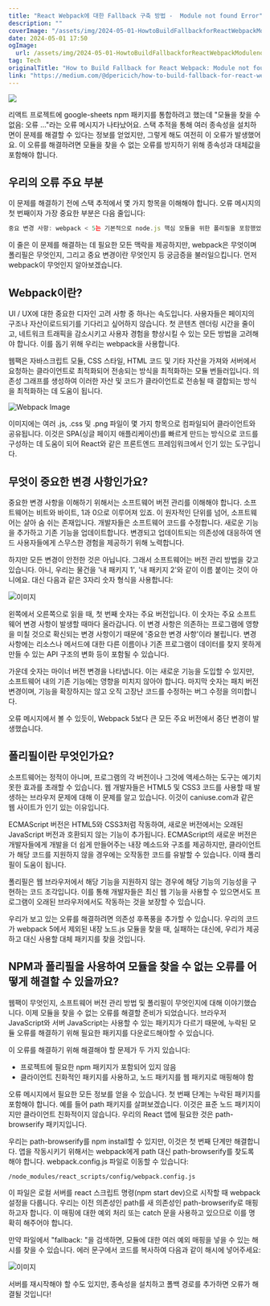 ```yaml
---
title: "React Webpack에 대한 Fallback 구축 방법 -  Module not found Error"
description: ""
coverImage: "/assets/img/2024-05-01-HowtoBuildFallbackforReactWebpackModulenotfoundError_0.png"
date: 2024-05-01 17:50
ogImage:
  url: /assets/img/2024-05-01-HowtoBuildFallbackforReactWebpackModulenotfoundError_0.png
tag: Tech
originalTitle: "How to Build Fallback for React Webpack: Module not found Error"
link: "https://medium.com/@dpericich/how-to-build-fallback-for-react-webpack-module-not-found-error-de2438a8697c"
---
```


<img src="/assets/img/2024-05-01-HowtoBuildFallbackforReactWebpackModulenotfoundError_0.png" />

리액트 프로젝트에 google-sheets npm 패키지를 통합하려고 했는데 "모듈을 찾을 수 없음: 오류 ..."라는 오류 메시지가 나타났어요. 스택 추적을 통해 여러 종속성을 설치하면이 문제를 해결할 수 있다는 정보를 얻었지만, 그렇게 해도 여전히 이 오류가 발생했어요. 이 오류를 해결하려면 모듈을 찾을 수 없는 오류를 방지하기 위해 종속성과 대체값을 포함해야 합니다.

## 우리의 오류 주요 부분

이 문제를 해결하기 전에 스택 추적에서 몇 가지 항목을 이해해야 합니다. 오류 메시지의 첫 번째이자 가장 중요한 부분은 다음 줄입니다:

<div class="content-ad"></div>

```js
중요 변경 사항: webpack < 5는 기본적으로 node.js 핵심 모듈을 위한 폴리필을 포함했었습니다. 이제는 그렇지 않습니다. 이 모듈이 필요한지 확인하고 그에 대한 폴리필을 구성하세요.
```

이 줄은 이 문제를 해결하는 데 필요한 모든 맥락을 제공하지만, webpack은 무엇이며 폴리필은 무엇인지, 그리고 중요 변경이란 무엇인지 등 궁금증을 불러일으킵니다. 먼저 webpack이 무엇인지 알아보겠습니다.

## Webpack이란?

UI / UX에 대한 중요한 디자인 고려 사항 중 하나는 속도입니다. 사용자들은 페이지의 구조나 자산이로드되기를 기다리고 싶어하지 않습니다. 첫 콘텐츠 렌더링 시간을 줄이고, 네트워크 트래픽을 감소시키고 사용자 경험을 향상시킬 수 있는 모든 방법을 고려해야 합니다. 이를 돕기 위해 우리는 webpack을 사용합니다.


<div class="content-ad"></div>

웹팩은 자바스크립트 모듈, CSS 스타일, HTML 코드 및 기타 자산을 가져와 서버에서 요청하는 클라이언트로 최적화되어 전송되는 방식을 최적화하는 모듈 번들러입니다. 의존성 그래프를 생성하여 이러한 자산 및 코드가 클라이언트로 전송될 때 결합되는 방식을 최적화하는 데 도움이 됩니다.

![Webpack Image](/assets/img/2024-05-01-HowtoBuildFallbackforReactWebpackModulenotfoundError_1.png)

이미지에는 여러 .js, .css 및 .png 파일이 몇 가지 항목으로 컴파일되어 클라이언트와 공유됩니다. 이것은 SPA(싱글 페이지 애플리케이션)를 빠르게 만드는 방식으로 코드를 구성하는 데 도움이 되어 React와 같은 프론트엔드 프레임워크에서 인기 있는 도구입니다.

## 무엇이 중요한 변경 사항인가요?

<div class="content-ad"></div>

중요한 변경 사항을 이해하기 위해서는 소프트웨어 버전 관리를 이해해야 합니다. 소프트웨어는 비트와 바이트, 1과 0으로 이루어져 있죠. 이 원자적인 단위를 넘어, 소프트웨어는 살아 숨 쉬는 존재입니다. 개발자들은 소프트웨어 코드를 수정합니다. 새로운 기능을 추가하고 기존 기능을 업데이트합니다. 변경되고 업데이트되는 의존성에 대응하여 엔드 사용자들에게 스무스한 경험을 제공하기 위해 노력합니다.

하지만 모든 변경이 안전한 것은 아닙니다. 그래서 소프트웨어는 버전 관리 방법을 갖고 있습니다. 아니, 우리는 물건을 '내 패키지 1', '내 패키지 2'와 같이 이름 붙이는 것이 아니에요. 대신 다음과 같은 3자리 숫자 형식을 사용합니다:

![이미지](/assets/img/2024-05-01-HowtoBuildFallbackforReactWebpackModulenotfoundError_2.png)

왼쪽에서 오른쪽으로 읽을 때, 첫 번째 숫자는 주요 버전입니다. 이 숫자는 주요 소프트웨어 변경 사항이 발생할 때마다 올라갑니다. 이 변경 사항은 의존하는 프로그램에 영향을 미칠 것으로 확신되는 변경 사항이기 때문에 '중요한 변경 사항'이라 불립니다. 변경 사항에는 리소스나 메서드에 대한 다른 이름이나 기존 프로그램이 데이터를 찾지 못하게 만들 수 있는 API 구조의 변화 등이 포함될 수 있습니다.

<div class="content-ad"></div>

가운데 숫자는 마이너 버전 변경을 나타냅니다. 이는 새로운 기능을 도입할 수 있지만, 소프트웨어 내의 기존 기능에는 영향을 미치지 않아야 합니다. 마지막 숫자는 패치 버전 변경이며, 기능을 확장하지는 않고 오직 고장난 코드를 수정하는 버그 수정을 의미합니다.

오류 메시지에서 볼 수 있듯이, Webpack 5보다 큰 모든 주요 버전에서 중단 변경이 발생했습니다.

## 폴리필이란 무엇인가요?

소프트웨어는 정적이 아니며, 프로그램의 각 버전이나 그것에 액세스하는 도구는 예기치 못한 효과를 초래할 수 있습니다. 웹 개발자들은 HTML5 및 CSS3 코드를 사용할 때 발생하는 브라우저 문제에 대해 이 문제를 알고 있습니다. 이것이 caniuse.com과 같은 웹 사이트가 인기 있는 이유입니다.

<div class="content-ad"></div>

ECMAScript 버전은 HTML5와 CSS3처럼 작동하여, 새로운 버전에서는 오래된 JavaScript 버전과 호환되지 않는 기능이 추가됩니다. ECMAScript의 새로운 버전은 개발자들에게 개발을 더 쉽게 만들어주는 내장 메소드와 구조를 제공하지만, 클라이언트가 해당 코드를 지원하지 않을 경우에는 오작동한 코드를 유발할 수 있습니다. 이때 폴리필이 도움이 됩니다.

폴리필은 웹 브라우저에서 해당 기능을 지원하지 않는 경우에 해당 기능의 기능성을 구현하는 코드 조각입니다. 이를 통해 개발자들은 최신 웹 기능을 사용할 수 있으면서도 프로그램이 오래된 브라우저에서도 작동하는 것을 보장할 수 있습니다.

우리가 보고 있는 오류를 해결하려면 의존성 후폭풍을 추가할 수 있습니다. 우리의 코드가 webpack 5에서 제외된 내장 노드.js 모듈을 찾을 때, 실패하는 대신에, 우리가 제공하고 대신 사용할 대체 패키지를 찾을 것입니다.

## NPM과 폴리필을 사용하여 모듈을 찾을 수 없는 오류를 어떻게 해결할 수 있을까요?

<div class="content-ad"></div>

웹팩이 무엇인지, 소프트웨어 버전 관리 방법 및 폴리필이 무엇인지에 대해 이야기했습니다. 이제 모듈을 찾을 수 없는 오류를 해결할 준비가 되었습니다. 브라우저 JavaScript와 서버 JavaScript는 사용할 수 있는 패키지가 다르기 때문에, 누락된 모듈 오류를 해결하기 위해 필요한 패키지를 다운로드해야할 수 있습니다.

이 오류를 해결하기 위해 해결해야 할 문제가 두 가지 있습니다:

- 프로젝트에 필요한 npm 패키지가 포함되어 있지 않음
- 클라이언트 친화적인 패키지를 사용하고, 노드 패키지를 웹 패키지로 매핑해야 함

오류 메시지에서 필요한 모든 정보를 얻을 수 있습니다. 첫 번째 단계는 누락된 패키지를 포함해야 합니다. 예를 들어 path 패키지를 살펴보겠습니다. 이것은 표준 노드 패키지이지만 클라이언트 친화적이지 않습니다. 우리의 React 앱에 필요한 것은 path-browserify 패키지입니다.

<div class="content-ad"></div>

우리는 path-browserify를 npm install할 수 있지만, 이것은 첫 번째 단계만 해결합니다. 앱을 작동시키기 위해서는 webpack에게 path 대신 path-browserify를 찾도록 해야 합니다. webpack.config.js 파일로 이동할 수 있습니다:

```bash
/node_modules/react_scripts/config/webpack.config.js
```

이 파일은 로컬 서버를 react 스크립트 명령(npm start dev)으로 시작할 때 webpack 설정을 다룹니다. 우리는 이전 의존성인 path를 새 의존성인 path-browserify로 매핑하고자 합니다. 이 매핑에 대한 예외 처리 또는 catch 문을 사용하고 있으므로 이를 명확히 해주어야 합니다.

만약 파일에서 "fallback: "을 검색하면, 모듈에 대한 여러 예외 매핑을 넣을 수 있는 해시를 찾을 수 있습니다. 에러 문구에서 코드를 복사하여 다음과 같이 해시에 넣어주세요:

<div class="content-ad"></div>

![이미지](/assets/img/2024-05-01-HowtoBuildFallbackforReactWebpackModulenotfoundError_3.png)

서버를 재시작해야 할 수도 있지만, 종속성을 설치하고 폴백 경로를 추가하면 오류가 해결될 것입니다!

